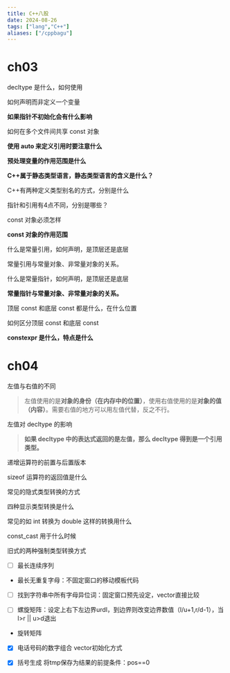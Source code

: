 ```yaml
---
title: C++八股
date: 2024-08-26
tags: ["lang","C++"]
aliases: ["/cppbagu"]
---
```


# ch03

decltype 是什么，如何使用

如何声明而非定义一个变量

**如果指针不初始化会有什么影响**

如何在多个文件间共享 const 对象

**使用 auto 来定义引用时要注意什么**

**预处理变量的作用范围是什么**

**C++属于静态类型语言，静态类型语言的含义是什么？**

C++有两种定义类型别名的方式，分别是什么

指针和引用有4点不同，分别是哪些？

const 对象必须怎样

**const 对象的作用范围**

什么是常量引用，如何声明，是顶层还是底层

常量引用与常量对象、非常量对象的关系。

什么是常量指针，如何声明，是顶层还是底层

**常量指针与常量对象、非常量对象的关系。**

顶层 const 和底层 const 都是什么，在什么位置

如何区分顶层 const 和底层 const

**constexpr 是什么，特点是什么**

# ch04

左值与右值的不同

> 左值使用的是**对象的身份（在内存中的位置）**，使用右值使用的是**对象的值（内容）**。需要右值的地方可以用左值代替，反之不行。

左值对 decltype 的影响

> **如果 decltype 中的表达式返回的是左值，那么 decltype 得到是一个引用类型。**

递增运算符的前置与后置版本

sizeof 运算符的返回值是什么

常见的隐式类型转换的方式

四种显示类型转换是什么

常见的如 int 转换为 double 这样的转换用什么

const_cast 用于什么时候

旧式的两种强制类型转换方式





- [ ] 最长连续序列



- 最长无重复字母：不固定窗口的移动模板代码

- [ ] 找到字符串中所有字母异位词：固定窗口预先设定，vector直接比较



- [ ] 螺旋矩阵：设定上右下左边界urdl，到边界则改变边界数值（l/u+1,r/d-1），当l>r || u>d退出

- 旋转矩阵

- [x] 电话号码的数字组合 vector初始化方式

- [x] 括号生成  将tmp保存为结果的前提条件：pos==0